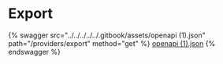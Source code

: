 # Export

{% swagger src="../../../../../.gitbook/assets/openapi (1).json" path="/providers/export" method="get" %}
[openapi (1).json](<../../../../../.gitbook/assets/openapi (1).json>)
{% endswagger %}

